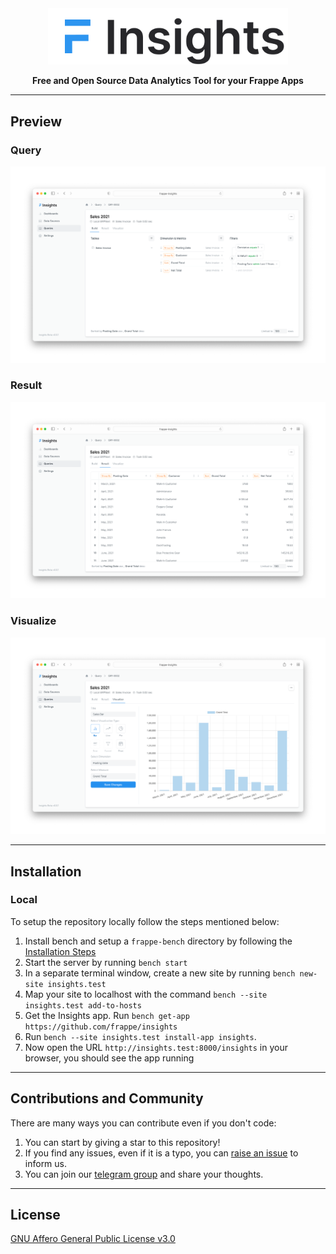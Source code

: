 <div align="center" markdown="1">

<img src=".github/logo.png" alt="Frappe Insights logo" width="384"/>


**Free and Open Source Data Analytics Tool for your Frappe Apps**

</div>

---

## Preview

### Query

<img src=".github/query-view.png" alt="Frappe Insights Preview"/>


### Result

<img src=".github/result-view.png" alt="Frappe Insights Preview"/>

### Visualize

<img src=".github/visualize-view.png" alt="Frappe Insights Preview"/>

---

## Installation

### Local

To setup the repository locally follow the steps mentioned below:

1. Install bench and setup a `frappe-bench` directory by following the [Installation Steps](https://frappeframework.com/docs/user/en/installation)
1. Start the server by running `bench start`
1. In a separate terminal window, create a new site by running `bench new-site insights.test`
1. Map your site to localhost with the command `bench --site insights.test add-to-hosts`
1. Get the Insights app. Run `bench get-app https://github.com/frappe/insights`
1. Run `bench --site insights.test install-app insights`.
1. Now open the URL `http://insights.test:8000/insights` in your browser, you should see the app running

---
## Contributions and Community

There are many ways you can contribute even if you don't code:

1. You can start by giving a star to this repository!
1. If you find any issues, even if it is a typo, you can [raise an issue](https://github.com/frappe/insights/issues/new) to inform us.
1. You can join our [telegram group](https://t.me/frappeinsights) and share your thoughts.

---

## License

[GNU Affero General Public License v3.0](license.txt)
